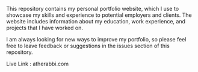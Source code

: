 This repository contains my personal portfolio website, which I use to showcase my skills and experience to potential employers and clients. The website includes information about my education, work experience, and projects that I have worked on. 

I am always looking for new ways to improve my portfolio, so please feel free to leave feedback or suggestions in the issues section of this repository.

Live Link : atherabbi.com
